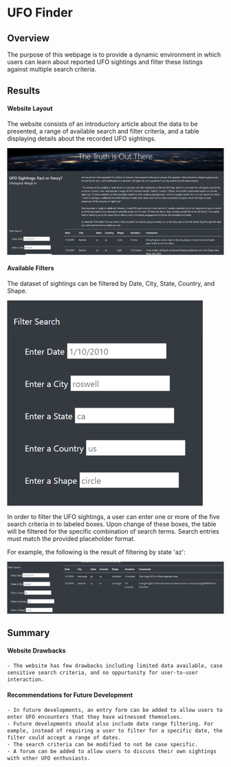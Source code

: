 # UFO Finder

## Overview

The purpose of this webpage is to provide a dynamic environment in which users can learn about reported UFO sightings and filter these listings against multiple search criteria.



## Results

#### Website Layout

The website consists of an introductory article about the data to be presented, a range of available search and filter criteria, and a table displaying details about the recorded UFO sightings.

![unfiltered](https://github.com/hkoivisto/UFOs/blob/main/resources/unfiltered.png)

#### Available Filters

The dataset of sightings can be filtered by Date, City, State, Country, and Shape. 

![filter_options](https://github.com/hkoivisto/UFOs/blob/main/resources/filter_options.png)

In order to filter the UFO sightings, a user can enter one or more of the five search criteria in to labeled boxes. Upon change of these boxes, the table will be filtered for the specific combination of search terms. Search entries must match the provided placeholder format.

For example, the following is the result of filtering by state 'az':

![az_filter](https://github.com/hkoivisto/UFOs/blob/main/resources/az_filter.png)

## Summary

#### Website Drawbacks

    - The website has few drawbacks including limited data available, case sensitive search criteria, and no oppurtunity for user-to-user interaction.

#### Recommendations for Future Development

    - In future developments, an entry form can be added to allow users to enter UFO encounters that they have witnessed themselves.
    - Future developments should also include date range filtering. For eample, instead of requiring a user to filter for a specific date, the filter could accept a range of dates. 
    - The search criteria can be modified to not be case specific.
    - A forum can be added to allow users to discuss their own sightings with other UFO enthusiasts.
